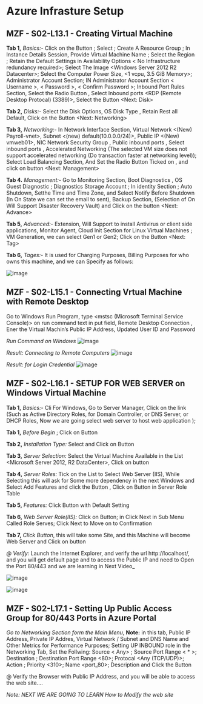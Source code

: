 # Azure Infrasture Setup

## MZF - S02-L13.1 - Creating Virtual Machine ##

  **Tab 1,** _Basics:-_ Click on the Button <Create Virtual Machine>; Select <Pay-as-you-Go>; Create A Resource Group <Create a New Name>; In Instance Details Session, Provide Virtual Machine Name <vmweb01>; Select the Region <East-US>; Retain the Default Settings in Availability Options < No Infrastructure redundancy required>; Select The Image <Windows Server 2012 R2 Datacenter>; Select the Computer Power Size, <1 vcpu, 3.5 GiB Memory>; Administrator Account Section; IN Administrator Account Section < Username >, < Password >, < Confirm Password >; Inbound Port Rules Section, Select the Radio Button  <Allow Selected Ports>, Select Inbound ports <RDP (Remote Desktop Protocal) (3389)>, Select the Button <Next: Disk>

  **Tab 2,** _Disks:-_ Select the Disk Options, OS Disk Type <Standard HDD>, Retain Rest all Default, Click on the Button <Next: Networking>

  **Tab 3,** _Networking:-_ In Network Interface Section, Virtual Network <(New) Payroll-vnet>, Subnet <(new) default(10.0.0.0/24)>, Public IP <(New) vmweb01>,  NIC Network Security Group <Basic>, Public inbound ports <Allow Selected Ports >, Select inbound ports <RDP>, Accelerated Networking <Off> (The selected VM size does not support accelerated networking (Do transaction faster at networking level)); Select Load Balancing Section, And Set the Radio Button Ticked on <No>, and click on button <Next: Management>

  **Tab 4.** _Management:-_ Go to Monitoring Section, Boot Diagnostics <On>, OS Guest Diagnostic <Off>; Diagnostics Storage Account <payrolldiag555>; In identity Section <Off>; Auto Shutdown, Setthe Time and Time Zone, and Select Notify Before Shutdown <Off> (In On State we can set the email to sent), Backup Section, (Selection of On Will Support Disaster Recovery Vault) and Click on the button <Next: Advance>

  **Tab 5,** _Advanced:-_ Extension, Will Support to install Antivirus or client side applications, Monitor Agent, Cloud Init Section for Linux Virtual Machines <VM>; VM Generation, we can select Gen1 or Gen2; Click on the Button <Next: Tag>

  **Tab 6,** _Tages:-_ It is used for Charging Purposes, Billing Purposes for who owns this machine, and we can Specify as follows:

 ![image](https://user-images.githubusercontent.com/111234771/196573877-759927f6-ed3d-4ef4-80ae-26f06a9b2e6f.png)

 ## MZF - S02-L15.1 - Connecting Vrtual Machine with Remote Desktop ##

  Go to Windows Run Program, type <mstsc (Microsoft Terminal Service Console)> on run command text in put field, Remote Desktop Connection , Ener the Virtual Machin’s  Public IP Address, Updated User ID and Password
 
 _Run Command on Windows_
 ![image](https://user-images.githubusercontent.com/111234771/196572683-97c9736a-33e1-4c92-b7da-4218eecd7b7b.png)
 
 _Result: Connecting to Remote Computers_
 ![image](https://user-images.githubusercontent.com/111234771/196572743-7332f1fa-6a44-485e-a365-36dbd79a6b0d.png)

 _Result: for Login Credential_
 ![image](https://user-images.githubusercontent.com/111234771/196572848-87501e31-28b3-46e3-8e82-193e53c54d7f.png)

 ## MZF - S02-L16.1 - SETUP FOR WEB SERVER on Windows Virtual Machine ##

  **Tab 1,** _Basics:-_ Cli
For Windows, Go to Server Manager, Click on the link <Add roles and features> (Such as Active Directory Roles, for Domain Controller, or DNS Server, or DHCP Roles, Now we are going select web server to host web application ); 

 **Tab 1,** _Before Begin_ <Retail all Default Settings>; Click on <Next> Button

 **Tab 2,** _Installation Type:_ Select <Role Based and Feature-based installation> and Click on <Next> Button 

 **Tab 3,** _Server Selection:_ Select the Virtual Machine Available in the List <Microsoft Server 2012, R2 DataCenter>, Click on <Next > button

 **Tab 4,** _Server Roles:_ Tick on the List to Select Web Server (IIS), While Selecting this will ask for Some more dependency in the next Windows and Select Add Features and click the Button <Add Features>,  Click on <Next> Button in Server Role Table
 
 **Tab 5,** _Features:_ Click <Next> Button with Default Setting

 **Tab 6,** _Web Server Role(IIS):_ Click on <Next> Button; in Click Next in Sub Menu Called Role Serves; Click Next to Move on to Confirmation

 **Tab 7,** _Click <Install> Button_, this will take some Site, and this Machine will become Web Server and Click on <Close> button

_@ Verify:_ Launch the Internet Explorer, and verify the url http://localhost/, and you will get default page and to access the Public IP and need to Open the Port 80/443 and we are learning in Next Video_

 
 
![image](https://user-images.githubusercontent.com/111234771/196573721-fe275b46-6613-442e-9483-2b02fa13d5d0.png)

![image](https://user-images.githubusercontent.com/111234771/196573743-32e8c5a7-8264-4fda-834d-64b8f9871299.png)


 
 ## MZF - S02-L17.1 - Setting Up Public Access Group for 80/443 Ports in Azure Portal ##

  _Go to Networking Section form the Main Menu_, 
 **Note:** in this tab, Public IP Address, Private IP Addres, Virtual Network / Subnet and DNS Name and Other Metrics for Performance Purposes;
Setting UP INBOUND role in the Networking Tab, Set the Follwing:
Source < Any> ; Source Port Range < * >; Destination <Any>; Destination Port Range <80>; Protocal <Any (TCP/UDP)>; Action <Allow>; Priority <310>; Name <port_80>; Description <Enter Some Description> and Click the <Add> Button

@ Verify the Browser with Public IP Address, and you will be able to access the web site….

 _Note: NEXT WE ARE GOING TO LEARN How to Modify the web site_
